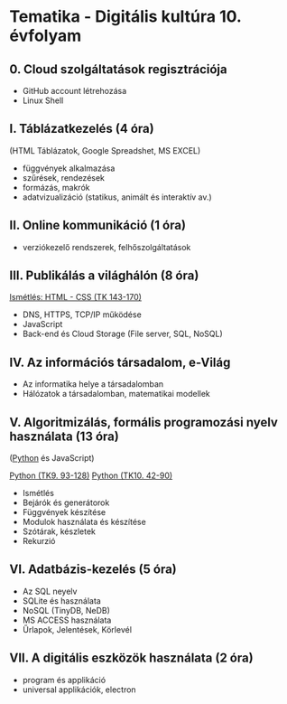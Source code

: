 # Tematika - Digitális kultúra 10. évfolyam

## 0. Cloud szolgáltatások regisztrációja

- GitHub account létrehozása
- Linux Shell
  
## I. Táblázatkezelés (4 óra)

(HTML Táblázatok, Google Spreadshet, MS EXCEL)

- függvények alkalmazása
- szűrések, rendezések
- formázás, makrók
- adatvizualizáció (statikus, animált és interaktív av.)

## II. Online kommunikáció (1 óra)

- verziókezelő rendszerek, felhőszolgáltatások

## III. Publikálás a világhálón (8 óra)

[Ismétlés: HTML - CSS (TK 143-170)](irodalom/TK143-170-WEB.pdf)

- DNS, HTTPS, TCP/IP működése
- JavaScript
- Back-end és Cloud Storage (File server, SQL, NoSQL)

## IV. Az információs társadalom, e-Világ

- Az informatika helye a társadalomban
- Hálózatok a társadalomban, matematikai modellek

## V. Algoritmizálás, formális programozási nyelv használata (13 óra)

([Python](pyexamples.html) és JavaScript)

[Python (TK9. 93-128)](irodalom/TK93-128-Python.pdf)
[Python (TK10. 42-90)](irodalom/TK10-42-90-Python.pdf)

- Ismétlés
- Bejárók és generátorok
- Függvények készítése
- Modulok használata és készítése
- Szótárak, készletek
- Rekurzió

## VI. Adatbázis-kezelés (5 óra)

- Az SQL neyelv
- SQLite és használata
- NoSQL (TinyDB, NeDB)
- MS ACCESS használata
- Űrlapok, Jelentések, Körlevél

## VII. A digitális eszközök használata (2 óra)

- program és applikáció
- universal applikációk, electron
